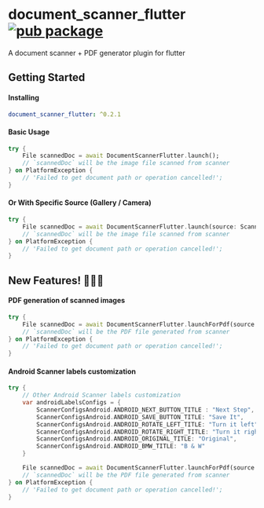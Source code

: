 # document_scanner_flutter [![pub package](https://img.shields.io/pub/v/document_scanner_flutter.svg)](https://pub.dev/packages/document_scanner_flutter)

A document scanner + PDF generator plugin for flutter

## Getting Started
#### Installing

```yaml
document_scanner_flutter: ^0.2.1
```

#### Basic Usage

```dart
try {
    File scannedDoc = await DocumentScannerFlutter.launch();
    // `scannedDoc` will be the image file scanned from scanner
} on PlatformException {
    // 'Failed to get document path or operation cancelled!';
}
```

#### Or With Specific Source (Gallery / Camera)

```dart
try {
    File scannedDoc = await DocumentScannerFlutter.launch(source: ScannerFileSource.CAMERA); // Or ScannerFileSource.GALLERY
    // `scannedDoc` will be the image file scanned from scanner
} on PlatformException {
    // 'Failed to get document path or operation cancelled!';
}
```


## New Features! 🎊🥳😎
#### PDF generation of scanned images
``` dart
try {
    File scannedDoc = await DocumentScannerFlutter.launchForPdf(source: ScannerFileSource.CAMERA); // Or ScannerFileSource.GALLERY
    // `scannedDoc` will be the PDF file generated from scanner
} on PlatformException {
    // 'Failed to get document path or operation cancelled!';
}
```

#### Android Scanner labels customization
```dart
try {
    // Other Android Scanner labels customization 
    var androidLabelsConfigs = {
        ScannerConfigsAndroid.ANDROID_NEXT_BUTTON_TITLE : "Next Step",
        ScannerConfigsAndroid.ANDROID_SAVE_BUTTON_TITLE: "Save It",
        ScannerConfigsAndroid.ANDROID_ROTATE_LEFT_TITLE: "Turn it left",
        ScannerConfigsAndroid.ANDROID_ROTATE_RIGHT_TITLE: "Turn it right",
        ScannerConfigsAndroid.ANDROID_ORIGINAL_TITLE: "Original",
        ScannerConfigsAndroid.ANDROID_BMW_TITLE: "B & W"
    } 

    File scannedDoc = await DocumentScannerFlutter.launchForPdf(source: ScannerFileSource.CAMERA,androidConfigs: androidLabelsConfigs); 
    // `scannedDoc` will be the PDF file generated from scanner
} on PlatformException {
    // 'Failed to get document path or operation cancelled!';
}
```

